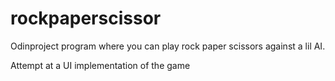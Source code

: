 # rockpaperscissor
Odinproject program where you can play rock paper scissors against a lil AI.

Attempt at a UI implementation of the game
